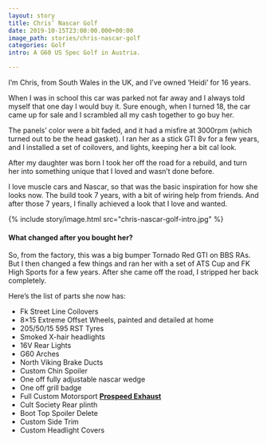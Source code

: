 ```yaml
---
layout: story
title: Chris’ Nascar Golf
date: 2019-10-15T23:00:00.000+00:00
image_path: stories/chris-nascar-golf
categories: Golf
intro: A G60 US Spec Golf in Austria.

---
```

I’m Chris, from South Wales in the UK, and I’ve owned ‘Heidi’ for 16 years.

When I was in school this car was parked not far away and I always told myself that one day I would buy it. Sure enough, when I turned 18, the car came up for sale and I scrambled all my cash together to go buy her.

The panels’ color were a bit faded, and it had a misfire at 3000rpm (which turned out to be the head gasket). I ran her as a stick GTI 8v for a few years, and I installed a set of coilovers, and lights, keeping her a bit cal look.

After my daughter was born I took her off the road for a rebuild, and turn her into something unique that I loved and wasn’t done before.

I love muscle cars and Nascar, so that was the basic inspiration for how she looks now. The build took 7 years, with a bit of wiring help from friends. And after those 7 years, I finally achieved a look that I love and wanted.

{% include story/image.html src="chris-nascar-golf-intro.jpg" %}

#### What changed after you bought her?

So, from the factory, this was a big bumper Tornado Red GTI on BBS RAs. But I then changed a few things and ran her with a set of ATS Cup and FK High Sports for a few years. After she came off the road, I stripped her back completely.

Here’s the list of parts she now has:

* Fk Street Line Coilovers
* 8×15 Extreme Offset Wheels, painted and detailed at home
* 205/50/15 595 RST Tyres
* Smoked X-hair headlights
* 16V Rear Lights
* G60 Arches
* North Viking Brake Ducts
* Custom Chin Spoiler
* One off fully adjustable nascar wedge
* One off grill badge
* Full Custom Motorsport [**Prospeed Exhaust**](http://www.pro-speedexhausts.com/)
* Cult Society Rear plinth
* Boot Top Spoiler Delete
* Custom Side Trim
* Custom Headlight Covers
